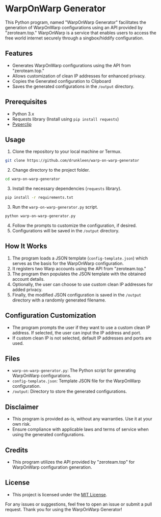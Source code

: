 # WarpOnWarp Generator

This Python program, named "WarpOnWarp Generator" facilitates the generation of WarpOnWarp configurations using an API provided by "zeroteam.top." WarpOnWarp is a service that enables users to access the free world internet securely through a singbox/hiddify configuration.

## Features

- Generates WarpOnWarp configurations using the API from "zeroteam.top."
- Allows customization of clean IP addresses for enhanced privacy.
- Copies the Generated configuration to Clipboard
- Saves the generated configurations in the `/output` directory.

## Prerequisites

- Python 3.x
- Requests library (Install using `pip install requests`)
- [Pyperclip](https://pypi.org/project/pyperclip/)


## Usage

1. Clone the repository to your local machine or Termux.
```bash
git clone https://github.com/drunkleen/warp-on-warp-generator
```
2. Change directory to the project folder.
```bash
cd warp-on-warp-generator
```
3. Install the necessary dependencies (`requests` library).
```bash
pip install -r requirements.txt
```
3. Run the `warp-on-warp-generator.py` script.
```bash
python warp-on-warp-generator.py
```
4. Follow the prompts to customize the configuration, if desired.
5. Configurations will be saved in the `/output` directory.

## How It Works

1. The program loads a JSON template (`config-template.json`) which serves as the basis for the WarpOnWarp configuration.
2. It registers two Warp accounts using the API from "zeroteam.top."
3. The program then populates the JSON template with the obtained account details.
4. Optionally, the user can choose to use custom clean IP addresses for added privacy.
5. Finally, the modified JSON configuration is saved in the `/output` directory with a randomly generated filename.

## Configuration Customization

- The program prompts the user if they want to use a custom clean IP address. If selected, the user can input the IP address and port.
- If custom clean IP is not selected, default IP addresses and ports are used.

## Files

- `warp-on-warp-generator.py`: The Python script for generating WarpOnWarp configurations.
- `config-template.json`: Template JSON file for the WarpOnWarp configuration.
- `/output`: Directory to store the generated configurations.

## Disclaimer

- This program is provided as-is, without any warranties. Use it at your own risk.
- Ensure compliance with applicable laws and terms of service when using the generated configurations.

## Credits

- This program utilizes the API provided by "zeroteam.top" for WarpOnWarp configuration generation.

## License

- This project is licensed under the [MIT License](LICENSE).

For any issues or suggestions, feel free to open an issue or submit a pull request. Thank you for using the WarpOnWarp Generator!
